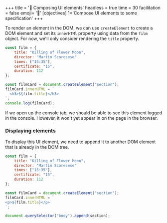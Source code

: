 +++
title = '🧱 Composing UI elements'
headless = true
time = 30
facilitation = false
emoji= '🧩'
[objectives]
    1='Compose UI elements to some specification'
+++

To render an element in the DOM, we can use `createElement` to create a DOM element and set its `innerHTMl` property using data from the `film` object. For now, we'll only consider rendering the `title` property.

```js
const film = {
    title: "Killing of Flower Moon",
    director: "Martin Scoresese"
    times: ["15:35"],
    certificate: "15",
    duration: 112
};

const filmCard = document.createElement("section");
filmCard.innerHTML = `
  <h3>${film.title}</h3>
`;
console.log(filmCard);
```

If we open up the console tab, we should be able to see this element logged in the console. However, it won't yet appear in on the page in the browser.

### Displaying elements

To display this UI element, we need to append it to another DOM element that is already in the DOM tree.

```js {linenos=table,hl_lines=["15"],linenostart=1}
const film = {
    title: "Killing of Flower Moon",
    director: "Martin Scoresese"
    times: ["15:35"],
    certificate: "15",
    duration: 112
};

const filmCard = document.createElement("section");
filmCard.innerHTML = `
<p>${film.title}</p>
`;

document.querySelector("body").append(section);
```
